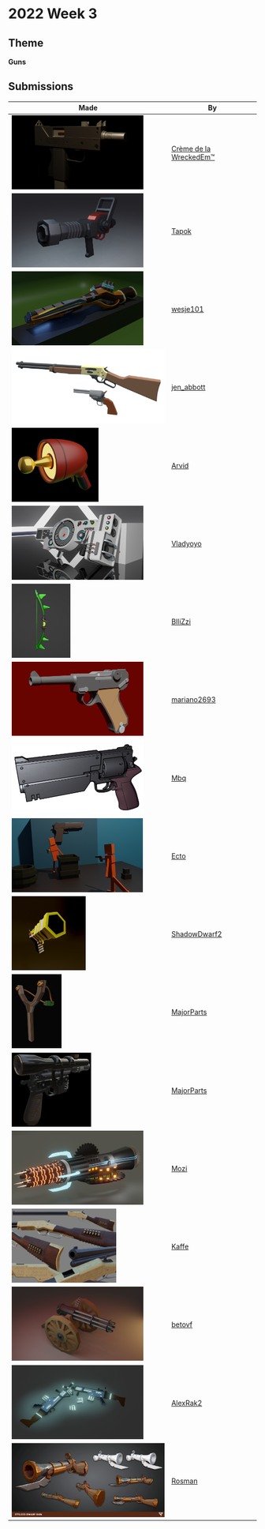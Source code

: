 # 2022 Week 3


## Theme

**Guns**


## Submissions

| Made | By |
|------|----|
| <img src="./WreckedEm/m11.png" height="150" /> | [Crème de la WreckedEm™](./WreckedEm/) |
| <img src="././Tapok/37b7704270745877.png" height="150" /> | [Tapok](./Tapok/) |
| <img src="././wesje101/SteampunkGun.png" height="150" /> | [wesje101](./wesje101/) |
| <img src="././jen_abbott/jen-abbott-rifle-revolver.png" height="150" /> | [jen_abbott](./jen_abbott/) |
| <img src="././Arvid/ewj-gun.png" height="150" /> | [Arvid](./Arvid/) |
| <img src="././Vladyoyo/dubstep_gun.png" height="150" /> | [Vladyoyo](./Vladyoyo/) |
| <img src="././BlliZzi/Guns_Bow.png" height="150" /> | [BlliZzi](./BlliZzi/) |
| <img src="././mariano2693/luger.png" height="150" /> | [mariano2693](./mariano2693/) |
| <img src="././Mbq/mbq_gun_35.png" height="150" /> | [Mbq](./Mbq/) |
| <img src="././Ecto/unknown.png" height="150" /> | [Ecto](./Ecto/) |
| <img src="././ShadowDwarf2/Pistool.png" height="150" /> | [ShadowDwarf2](./ShadowDwarf2/) |
| <img src="././MajorParts/unknown.png" height="150" /> | [MajorParts](./MajorParts/) |
| <img src="././MajorParts/hanblaster.png" height="150" /> | [MajorParts](./MajorParts/) |
| <img src="././Mozi/Gun.png" height="150" /> | [Mozi](./Mozi/) |
| <img src="././Kaffe/henry_rifle_compiled.png" height="150" /> | [Kaffe](./Kaffe/) |
| <img src="././betovf/gatling-gun.png" height="150" /> | [betovf](./betovf/) |
| <img src="././AlexRak2/untitled.png" height="150" /> | [AlexRak2](./AlexRak2/) |
| <img src="././Rosman/gun.png" height="150" /> | [Rosman](./Rosman/) |
